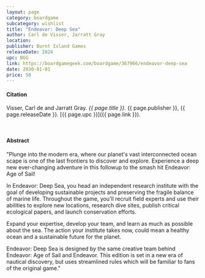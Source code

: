 ```yaml
---
layout: page
category: boardgame
subcategory: wishlist
title: "Endeavor: Deep Sea"
author: Carl de Visser, Jarratt Gray
location:
publisher: Burnt Island Games
releaseDate: 2024
upc: BGG
link: https://boardgamegeek.com/boardgame/367966/endeavor-deep-sea
date: 2030-01-01
price: 50
---
```


#### Citation

Visser, Carl de and Jarratt Gray. *{{ page.title }}.* {{ page.publisher }}, {{ page.releaseDate }}. [{{ page.upc }}]({{ page.link }}).

<br>


#### Abstract

"Plunge into the modern era, where our planet's vast interconnected ocean scape is one of the last frontiers to discover and explore. Experience a deep new ever-changing adventure in this followup to the smash hit Endeavor: Age of Sail!

In Endeavor: Deep Sea, you head an independent research institute with the goal of developing sustainable projects and preserving the fragile balance of marine life. Throughout the game, you’ll recruit field experts and use their abilities to explore new locations, research dive sites, publish critical ecological papers, and launch conservation efforts.

Expand your expertise, develop your team, and learn as much as possible about the sea. The action your institute takes now, could mean a healthy ocean and a sustainable future for the planet.

Endeavor: Deep Sea is designed by the same creative team behind Endeavor: Age of Sail and Endeavor. This edition is set in a new era of nautical discovery, but uses streamlined rules which will be familiar to fans of the original game."
